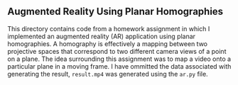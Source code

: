 ## Augmented Reality Using Planar Homographies

This directory contains code from a homework assignment in which I implemented an augmented reality (AR) application using planar homographies. A homography is effectively a mapping between two projective spaces that correspond to two different camera views of a point on a plane. The idea surrounding this assignment was to map a video onto a particular plane in a moving frame. I have ommitted the data associated with generating the result,  ```result.mp4``` was generated using the ```ar.py``` file.

